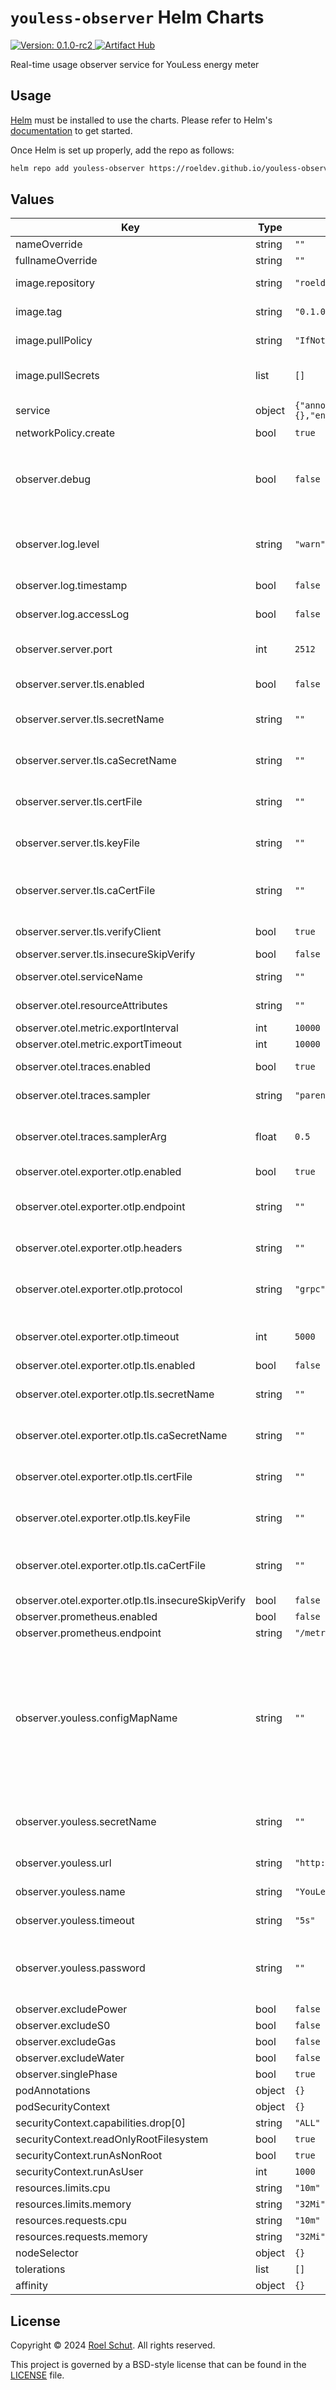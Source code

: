 `youless-observer` Helm Charts
==============================

[![Version: 0.1.0-rc2](https://img.shields.io/badge/Version-0.1.0--rc2-informational?style=flat) ][release-url]
[![Artifact Hub][artifact-hub-img]][artifact-hub-url]

[release-url]: https://github.com/roeldev/youless-observer/releases/tag/v0.1.0-rc2

[artifact-hub-img]: https://img.shields.io/endpoint?url=https://artifacthub.io/badge/repository/youless-observer

[artifact-hub-url]: https://artifacthub.io/packages/search?repo=youless-observer

Real-time usage observer service for YouLess energy meter

## Usage

[Helm](https://helm.sh) must be installed to use the charts.
Please refer to Helm's [documentation](https://helm.sh/docs/) to get started.

Once Helm is set up properly, add the repo as follows:

```sh
helm repo add youless-observer https://roeldev.github.io/youless-observer
```

## Values

| Key | Type | Default | Description |
|-----|------|---------|-------------|
| nameOverride | string | `""` |  |
| fullnameOverride | string | `""` |  |
| image.repository | string | `"roeldev/youless-observer"` | The image repository and name. |
| image.tag | string | `"0.1.0-rc2"` | Tag of the image to deploy. |
| image.pullPolicy | string | `"IfNotPresent"` | Image pull policy for the container. |
| image.pullSecrets | list | `[]` | Specify the imagePullSecrets on the pod. |
| service | object | `{"annotations":{},"enabled":true,"port":80,"type":"LoadBalancer"}` | Expose the deployment using the service. |
| networkPolicy.create | bool | `true` |  |
| observer.debug | bool | `false` | When true, overrides and sets: `log.level: "debug"`, `log.accessLog: true`, `tls.insecureSkipVerify: true`. |
| observer.log.level | string | `"warn"` | Active log level, must be one of: debug, info, warn, error, fatal, panic, disabled. |
| observer.log.timestamp | bool | `false` | Add timestamp to log entries when true. |
| observer.log.accessLog | bool | `false` | Enable server access logging when true. |
| observer.server.port | int | `2512` | Port on which the server inside the container listens to. |
| observer.server.tls.enabled | bool | `false` | Enables TLS on the server when true. |
| observer.server.tls.secretName | string | `""` | Name of secret containing TLS certificate and key. |
| observer.server.tls.caSecretName | string | `""` | Name of secret containing a CA certificate (ca.crt). |
| observer.server.tls.certFile | string | `""` | Path to the TLS certificate file. Is ignored when `secretName` is set. |
| observer.server.tls.keyFile | string | `""` | Path to the TLS key file. Is ignored when `secretName` is set. |
| observer.server.tls.caCertFile | string | `""` | Path to the CA certificate file. Is ignored when `caSecretName` is set. |
| observer.server.tls.verifyClient | bool | `true` | Enables mTLS when set to true. |
| observer.server.tls.insecureSkipVerify | bool | `false` |  |
| observer.otel.serviceName | string | `""` | Optional [custom name](https://opentelemetry.io/docs/languages/sdk-configuration/general/#otel_service_name) for the service. |
| observer.otel.resourceAttributes | string | `""` | Optional addition [resource attributes](https://opentelemetry.io/docs/languages/sdk-configuration/general/#otel_resource_attributes). |
| observer.otel.metric.exportInterval | int | `10000` |  |
| observer.otel.metric.exportTimeout | int | `10000` |  |
| observer.otel.traces.enabled | bool | `true` | Enables tracing when true. |
| observer.otel.traces.sampler | string | `"parentbased_traceidratio"` | Specifies the [sampler](https://opentelemetry.io/docs/languages/sdk-configuration/general/#otel_traces_sampler) used to sample traces. |
| observer.otel.traces.samplerArg | float | `0.5` | Specifies [arguments](https://opentelemetry.io/docs/languages/sdk-configuration/general/#otel_traces_sampler_arg), if applicable, to the sampler defined by `sampler`. |
| observer.otel.exporter.otlp.enabled | bool | `true` |  |
| observer.otel.exporter.otlp.endpoint | string | `""` | A base [endpoint URL](https://opentelemetry.io/docs/languages/sdk-configuration/otlp-exporter/#otel_exporter_otlp_endpoint) for any signal type, with an optionally-specified port number. |
| observer.otel.exporter.otlp.headers | string | `""` | A list of [headers](https://opentelemetry.io/docs/languages/sdk-configuration/otlp-exporter/#otel_exporter_otlp_headers) to apply to all outgoing data |
| observer.otel.exporter.otlp.protocol | string | `"grpc"` | Specifies the [OTLP transport protocol](https://opentelemetry.io/docs/languages/sdk-configuration/otlp-exporter/#otel_exporter_otlp_protocol) to be used for all telemetry data. |
| observer.otel.exporter.otlp.timeout | int | `5000` | The [timeout](https://opentelemetry.io/docs/languages/sdk-configuration/otlp-exporter/#otel_exporter_otlp_timeout) value for all outgoing data, in milliseconds. |
| observer.otel.exporter.otlp.tls.enabled | bool | `false` |  |
| observer.otel.exporter.otlp.tls.secretName | string | `""` | Name of secret containing TLS certificate and key. |
| observer.otel.exporter.otlp.tls.caSecretName | string | `""` | Name of secret containing a CA certificate (`ca.crt` key). |
| observer.otel.exporter.otlp.tls.certFile | string | `""` | Path to the TLS certificate file. Is ignored when `secretName` is set. |
| observer.otel.exporter.otlp.tls.keyFile | string | `""` | Path to the TLS key file. Is ignored when `secretName` is set. |
| observer.otel.exporter.otlp.tls.caCertFile | string | `""` | Path to the CA certificate file. Is ignored when `caSecretName` is set. |
| observer.otel.exporter.otlp.tls.insecureSkipVerify | bool | `false` |  |
| observer.prometheus.enabled | bool | `false` |  |
| observer.prometheus.endpoint | string | `"/metrics"` |  |
| observer.youless.configMapName | string | `""` | When a configMapName is provided, the config map is used to populate the `YOULESS_BASE_URL`, `YOULESS_NAME`, `YOULESS_TIMEOUT` and `YOULESS_PASSWORD` env variables. The config map must have the `url` and `name` keys. The `timeout` and `password` keys are optional. |
| observer.youless.secretName | string | `""` | When provided, the secret is mounted and used as the value for `YOULESS_PASSWORD_FILE`. |
| observer.youless.url | string | `"http://youless"` | Url of the YouLess device to connect to. |
| observer.youless.name | string | `"YouLess"` | Name of the YouLess device for identification. |
| observer.youless.timeout | string | `"5s"` | Connection timeout for the YouLess device. |
| observer.youless.password | string | `""` | Password used to connect with the YouLess device. Is ignored when `secretName` is set. |
| observer.excludePower | bool | `false` |  |
| observer.excludeS0 | bool | `false` |  |
| observer.excludeGas | bool | `false` |  |
| observer.excludeWater | bool | `false` |  |
| observer.singlePhase | bool | `true` |  |
| podAnnotations | object | `{}` |  |
| podSecurityContext | object | `{}` |  |
| securityContext.capabilities.drop[0] | string | `"ALL"` |  |
| securityContext.readOnlyRootFilesystem | bool | `true` |  |
| securityContext.runAsNonRoot | bool | `true` |  |
| securityContext.runAsUser | int | `1000` |  |
| resources.limits.cpu | string | `"10m"` |  |
| resources.limits.memory | string | `"32Mi"` |  |
| resources.requests.cpu | string | `"10m"` |  |
| resources.requests.memory | string | `"32Mi"` |  |
| nodeSelector | object | `{}` |  |
| tolerations | list | `[]` |  |
| affinity | object | `{}` |  |

## License

Copyright © 2024 [Roel Schut](https://roelschut.nl). All rights reserved.

This project is governed by a BSD-style license that can be found in
the [LICENSE](https://github.com/roeldev/youless-observer/blob/main/LICENSE) file.
